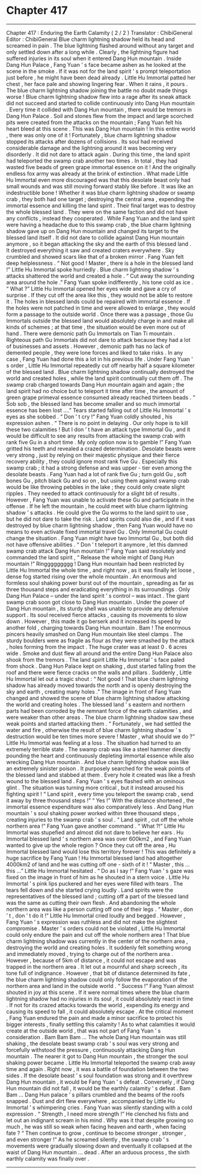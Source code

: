 
# Chapter 417


---

Chapter 417 : Enduring the Earth Calamity ( 2 / 2 )
Translator :
ChibiGeneral
Editor :
ChibiGeneral
Blue charm lightning shadow held its head and screamed in pain . The blue lightning flashed around without any target and only settled down after a long while .
Clearly , the lightning figure had suffered injuries in its soul when it entered Dang Hun mountain .
Inside Dang Hun Palace , Fang Yuan ’ s face became ashen as he looked at the scene in the smoke .
If it was not for the land spirit ’ s prompt teleportation just before , he might have been dead already .
Little Hu Immortal patted her chest , her face pale and showing lingering fear .
When it rains , it pours
. The blue charm lightning shadow joining the battle no doubt made things worse !
Blue charm lightning shadow flew into a rage after its sneak attack did not succeed and started to collide continuously into Dang Hun mountain .
Every time it collided with Dang Hun mountain , there would be tremors in Dang Hun Palace . Soil and stones flew from the impact and large scorched pits were created from the attacks on the mountain ; Fang Yuan felt his heart bleed at this scene .
This was Dang Hun mountain !
In this entire world , there was only one of it !
Fortunately , blue charm lightning shadow stopped its attacks after dozens of collisions . Its soul had received considerable damage and the lightning around it was becoming very disorderly . It did not dare to attack again .
During this time , the land spirit had teleported the swamp crab another two times . In total , they had wasted five beads of green grape immortal essence on it !
And the originally endless fox army was already at the brink of extinction .
What made Little Hu Immortal even more discouraged was that this desolate beast only had small wounds and was still moving forward stably like before . It was like an indestructible bone !
Whether it was blue charm lightning shadow or swamp crab , they both had one target ; destroying the central area , expending the immortal essence and killing the land spirit . Their final target was to destroy the whole blessed land .
They were on the same faction and did not have any conflicts , instead they cooperated .
While Fang Yuan and the land spirit were having a headache due to this swamp crab , the blue charm lightning shadow gave up on Dang Hun mountain and changed its target to the blessed land itself .
It did not dare to collide against Dang Hun mountain anymore , so it began attacking the sky and the earth of this blessed land .
It destroyed everything it saw and created craters everywhere . Sky crumbled and showed scars like that of a broken mirror .
Fang Yuan felt deep helplessness .
“ Not good ! Master , there is a hole in the blessed land !” Little Hu Immortal spoke hurriedly .
Blue charm lightning shadow ’ s attacks shattered the world and created a hole .
“ Cut away the surrounding area around the hole .” Fang Yuan spoke indifferently , his tone cold as ice .
“ What ?” Little Hu Immortal opened her eyes wide and gave a cry of surprise .
If they cut off the area like this , they would not be able to restore it .
The holes in blessed lands could be repaired with immortal essence . If the holes were not patched in time and were allowed to enlarge , they would form a passage to the outside world .
Once there was a passage , those Gu Immortals outside the blessed land would absolutely charge in and make all kinds of schemes ; at that time , the situation would be even more out of hand .
There were demonic path Gu Immortals on Tian Ti mountain .
Righteous path Gu Immortals did not dare to attack because they had a lot of businesses and assets . However , demonic path has no lack of demented people , they were lone forces and liked to take risks . In any case , Fang Yuan had done this a lot in his previous life .
Under Fang Yuan ’ s order , Little Hu Immortal repeatedly cut off nearby half a square kilometer of the blessed land .
Blue charm lightning shadow continually destroyed the world and created holes , while the land spirit continually cut them off .
The swamp crab charged towards Dang Hun mountain again and again ; the land spirit had no choice but to teleport it time after time , the amount of green grape primeval essence consumed already reached thirteen beads .
”
Sob sob
, the blessed land has become smaller and so much immortal essence has been lost ….” Tears started falling out of Little Hu Immortal ’ s eyes as she sobbed .
“ Don ’ t cry !” Fang Yuan coldly shouted , his expression ashen .
“ There is no point in delaying . Our only hope is to kill these two calamities ! But I don ’ t have an attack type Immortal Gu , and it would be difficult to see any results from attacking the swamp crab with rank five Gu in a short time . My only option now is to gamble !” Fang Yuan gritted his teeth and revealed a crazed determination .
Desolate beasts were very strong , just by relying on their majestic physique and their fierce recovery ability , they could ignore most rank five Gu .
Especially this swamp crab ; it had a strong defense and was upper - tier even among the desolate beasts . Fang Yuan had a lot of rank five Gu ; turn gold Gu , soft bones Gu , pitch black Gu and so on , but using them against swamp crab would be like throwing pebbles in the lake ; they could only create slight ripples . They needed to attack continuously for a slight bit of results .
However , Fang Yuan was unable to activate these Gu and participate in the offense .
If he left the mountain , he could meet with blue charm lightning shadow ’ s attacks . He could give the Gu worms to the land spirit to use , but he did not dare to take the risk .
Land spirits could also die , and if it was destroyed by blue charm lightning shadow , then Fang Yuan would have no means to even activate fixed immortal travel Gu .
Only Immortal Gu could change the situation .
Fang Yuan might have two Immortal Gu , but both did not have offensive abilities .
“ Don ’ t teleport it anymore , let this damned swamp crab attack Dang Hun mountain !” Fang Yuan said resolutely and commanded the land spirit , “ Release the whole might of Dang Hun mountain !”
Ringgggggggg !
Dang Hun mountain had been restricted by Little Hu Immortal the whole time , and right now , as it was finally let loose , dense fog started rising over the whole mountain . An enormous and formless soul shaking power burst out of the mountain , spreading as far as three thousand steps and eradicating everything in its surroundings .
Only Dang Hun Palace – under the land spirit ’ s control – was intact .
The giant swamp crab soon got close to Dang Hun mountain .
Under the power of Dang Hun mountain , its sturdy shell was unable to provide any defensive support . Its soul received fierce attacks , causing its movements to slow down .
However , this made it go berserk and it increased its speed by another fold , charging towards Dang Hun mountain .
Bam !
The enormous pincers heavily smashed on Dang Hun mountain like steel clamps .
The sturdy boulders were as fragile as flour as they were smashed by the attack , holes forming from the impact .
The huge crater was at least 0 . 6 acres wide . Smoke and dust flew all around and the entire Dang Hun Palace also shook from the tremors .
The land spirit Little Hu Immortal ’ s face paled from shock . Dang Hun Palace kept on shaking , dust started falling from the roof and there were fierce cracks on the walls and pillars .
Suddenly , Little Hu Immortal let out a tragic shout : “ Not good ! That blue charm lightning shadow has already moved towards the north and is openly destroying the sky and earth , creating many holes .”
The image in front of Fang Yuan changed and showed the scene of blue charm lightning shadow attacking the world and creating holes .
The blessed land ’ s eastern and northern parts had been corroded by the remnant force of the earth calamities , and were weaker than other areas . The blue charm lightning shadow saw these weak points and started attacking them .
“ Fortunately , we had settled the water and fire , otherwise the result of blue charm lightning shadow ’ s destruction would be ten times more severe ! Master , what should we do ?” Little Hu Immortal was feeling at a loss .
The situation had turned to an extremely terrible state .
The swamp crab was like a steel hammer directly pounding the heart and continuously depleting immortal essence while also wrecking Dang Hun mountain .
And blue charm lightning shadow was like an extremely sinister poison . It purposely searched for the weak points of the blessed land and stabbed at them . Every hole it created was like a fresh wound to the blessed land .
Fang Yuan ’ s eyes flashed with an ominous glint .
The situation was turning more critical , but it instead aroused his fighting spirit !
“ Land spirit , every time you teleport the swamp crab , send it away by three thousand steps !”
“ Yes !”
With the distance shortened , the immortal essence expenditure was also comparatively less . And Dang Hun mountain ’ s soul shaking power worked within three thousand steps , creating injuries to the swamp crab ’ s soul .
“ Land spirit , cut off the whole northern area !” Fang Yuan gave another command .
“ What ?!” Little Hu Immortal was stupefied and almost did not dare to believe her ears .
Hu Immortal blessed land ’ s northern area was over 600km2 , and Fang Yuan wanted to give up the whole region ?
Once they cut off the area , Hu Immortal blessed land would lose this territory forever !
This was definitely a huge sacrifice by Fang Yuan ! Hu Immortal blessed land had altogether 4000km2 of land and he was cutting off one - sixth of it !
“ Master , this … this …” Little Hu Immortal hesitated .
“ Do as I say !” Fang Yuan ’ s gaze was fixed on the image in front of him as he shouted in a stern voice .
Little Hu Immortal ’ s pink lips puckered and her eyes were filled with tears . The tears fell down and she started crying loudly .
Land spirits were the representatives of the blessed land ; cutting off a part of the blessed land was the same as cutting their own flesh . And abandoning the whole northern area was like a person cutting off one of their legs .
“ Master , don ’ t , don ’ t do it !” Little Hu Immortal cried loudly and begged .
However , Fang Yuan ’ s expression was ruthless and did not make the slightest compromise .
Master ’ s orders could not be violated , Little Hu Immortal could only endure the pain and cut off the whole northern area !
That blue charm lightning shadow was currently in the center of the northern area , destroying the world and creating holes . It suddenly felt something wrong and immediately moved , trying to charge out of the northern area .
However , because of 5km of distance , it could not escape and was trapped in the northern area .
It let out a mournful and sharp screech , its tone full of indignance . However , that bit of distance determined its fate , the blue charm lightning shadow could only follow the evaporation of the northern area and land in the outside world .
“ Success !” Fang Yuan almost shouted in joy at this scene .
If it were normal times where the blue charm lightning shadow had no injuries in its soul , it could absolutely react in time . If not for its crazed attacks towards the world , expending its energy and causing its speed to fall , it could absolutely escape .
At the critical moment , Fang Yuan endured the pain and made a minor sacrifice to protect his bigger interests , finally settling this calamity !
As to what calamities it would create at the outside world , that was not part of Fang Yuan ’ s consideration .
Bam Bam Bam …
The whole Dang Hun mountain was still shaking , the desolate beast swamp crab ’ s soul was very strong and forcefully withstood the pressure , continuously attacking Dang Hun mountain .
The nearer it got to Dang Hun mountain , the stronger the soul shaking power became .
Little Hu Immortal teleported the swamp crab away time and again .
Right now , it was a battle of foundation between the two sides .
If the desolate beast ’ s soul foundation was strong and it overthrew Dang Hun mountain , it would be Fang Yuan ’ s defeat . Conversely , if Dang Hun mountain did not fall , it would be the earthly calamity ’ s defeat .
Bam Bam …
Dang Hun palace ’ s pillars crumbled and the beams of the roofs snapped . Dust and dirt flew everywhere , accompanied by Little Hu Immortal ’ s whimpering cries .
Fang Yuan was silently standing with a cold expression .
“ Strength , I need more strength !” He clenched his fists and let out an indignant scream in his mind .
Why was it that despite growing so much , he was still so weak when facing heaven and earth , when facing fate ?
“ Then continue to grow , continue to become stronger , stronger , and even stronger !”
As he screamed silently , the swamp crab ’ s movements were gradually slowing down and eventually it collapsed at the waist of Dang Hun mountain … dead .
After an arduous process , the sixth earthly calamity was finally over .

---

